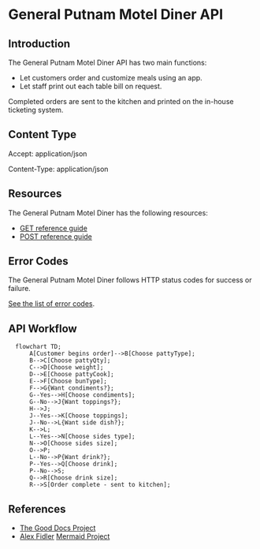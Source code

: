 # General Putnam Motel Diner API

## Introduction

The General Putnam Motel Diner API has two main functions: 

- Let customers order and customize meals using an app.
- Let staff print out each table bill on request.

Completed orders are sent to the kitchen and printed on the in-house ticketing system.

## Content Type

Accept: application/json

Content-Type: application/json

## Resources

The General Putnam Motel Diner has the following resources: 

- [GET reference guide](https://github.com/JoeWainer/api-final-project/blob/main/get-reference-guide.md)
- [POST reference guide](https://github.com/JoeWainer/api-final-project/blob/main/post-reference-guide.md)

## Error Codes

The General Putnam Motel Diner follows HTTP status codes for success or failure. 

[See the list of error codes](https://github.com/JoeWainer/api-final-project/blob/main/error-codes.md). 

## API Workflow

```mermaid
  flowchart TD;
      A[Customer begins order]-->B[Choose pattyType];
      B-->C[Choose pattyQty];
      C-->D[Choose weight];
      D-->E[Choose pattyCook];
      E-->F[Choose bunType];
      F-->G{Want condiments?};
      G--Yes-->H[Choose condiments];
      G--No-->J{Want toppings?};
      H-->J;
      J--Yes-->K[Choose toppings];
      J--No-->L{Want side dish?};
      K-->L;
      L--Yes-->N[Choose sides type];
      N-->O[Choose sides size];
      O-->P;
      L--No-->P{Want drink?};
      P--Yes-->Q[Choose drink];
      P--No-->S;
      Q-->R[Choose drink size];
      R-->S[Order complete - sent to kitchen];
```

## References 
* [The Good Docs Project](https://github.com/thegooddocsproject)
* [Alex Fidler](https://www.linkedin.com/in/alexfiedler)
[Mermaid Project](https://github.com/mermaid-js/mermaid)
